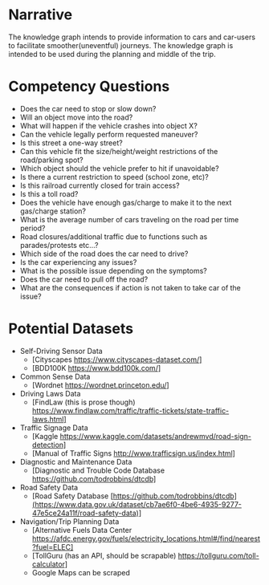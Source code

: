 # Narrative
  The knowledge graph intends to provide information to cars and car-users to facilitate smoother(uneventful) journeys. The knowledge graph is intended to be used during the planning and middle of the trip.
# Competency Questions
* Does the car need to stop or slow down?
* Will an object move into the road?
* What will happen if the vehicle crashes into object X?
* Can the vehicle legally perform requested maneuver?
* Is this street a one-way street?
* Can this vehicle fit the size/height/weight restrictions of the road/parking spot?
* Which object should the vehicle prefer to hit if unavoidable?
* Is there a current restriction to speed (school zone, etc)?
* Is this railroad currently closed for train access?
* Is this a toll road?
* Does the vehicle have enough gas/charge to make it to the next gas/charge station?
* What is the average number of cars traveling on the road per time period?
* Road closures/additional traffic due to functions such as parades/protests etc...?
* Which side of the road does the car need to drive?
* Is the car experiencing any issues?
* What is the possible issue depending on the symptoms?
* Does the car need to pull off the road?
* What are the consequences if action is not taken to take car of the issue?

# Potential Datasets
* Self-Driving Sensor Data
  * [Cityscapes https://www.cityscapes-dataset.com/]
  * [BDD100K https://www.bdd100k.com/]
* Common Sense Data
  * [Wordnet https://wordnet.princeton.edu/]
* Driving Laws Data
  * [FindLaw (this is prose though) https://www.findlaw.com/traffic/traffic-tickets/state-traffic-laws.html]
* Traffic Signage Data
  * [Kaggle https://www.kaggle.com/datasets/andrewmvd/road-sign-detection]
  * [Manual of Traffic Signs http://www.trafficsign.us/index.html]
* Diagnostic and Maintenance Data  
  * [Diagnostic and Trouble Code Database https://github.com/todrobbins/dtcdb] 
* Road Safety Data  
  * [Road Safety Database [https://github.com/todrobbins/dtcdb](https://www.data.gov.uk/dataset/cb7ae6f0-4be6-4935-9277-47e5ce24a11f/road-safety-data)] 
* Navigation/Trip Planning Data
  * [Alternative Fuels Data Center https://afdc.energy.gov/fuels/electricity_locations.html#/find/nearest?fuel=ELEC]
  * [TollGuru (has an API, should be scrapable) https://tollguru.com/toll-calculator]
  * Google Maps can be scraped
